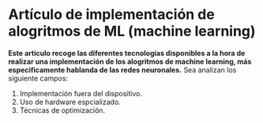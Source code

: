 # Artículo de implementación de alogritmos de ML (machine learning)
**Este articulo recoge las diferentes tecnologías disponibles a la hora
de realizar una implementación de los alogritmos de machine learning, más
especificamente hablanda de las redes neuronales.**
Sea analizan los siguiente campos:
1. Implementación fuera del dispositivo.
2. Uso de hardware espcializado.
3. Técnicas de optimización.
